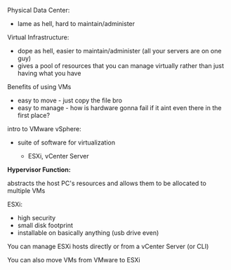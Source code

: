Physical Data Center:

- lame as hell, hard to maintain/administer

  

Virtual Infrastructure:

- dope as hell, easier to maintain/administer (all your servers are on one guy)
- gives a pool of resources that you can manage virtually rather than just having what you have

  

Benefits of using VMs

- easy to move - just copy the file bro
- easy to manage - how is hardware gonna fail if it aint even there in the first place?

  

intro to VMware vSphere:

- suite of software for virtualization
    
    - ESXi, vCenter Server

  

**Hypervisor Function:**

abstracts the host PC's resources and allows them to be allocated to multiple VMs

  

ESXi:

- high security
- small disk footprint
- installable on basically anything (usb drive even)

  

You can manage ESXi hosts directly or from a vCenter Server (or CLI)

You can also move VMs from VMware to ESXi